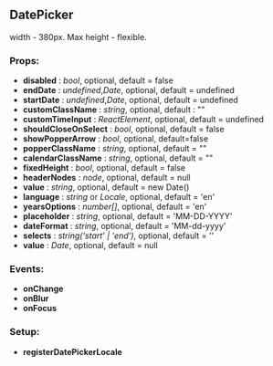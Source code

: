 ## **DatePicker**

width - 380px. Max height - flexible.

### Props:

- **disabled** : _bool_, optional, default = false
- **endDate** : _undefined_,_Date_, optional, default = undefined
- **startDate** : _undefined_,_Date_, optional, default = undefined
- **customClassName** : _string_, optional, default : ""
- **customTimeInput** : _ReactElement_, optional, default = undefined
- **shouldCloseOnSelect** : _bool_, optional, default = false
- **showPopperArrow** : _bool_, optional, default=false
- **popperClassName** : _string_, optional, default = ""
- **calendarClassName** : _string_, optional, default = ""
- **fixedHeight** : _bool_, optional, default = false
- **headerNodes** : _node_, optional, default = null
- **value** : _string_, optional, default = new Date()
- **language** : _string_ or _Locale_, optional, default = 'en'
- **yearsOptions** : _number[]_, optional, default = 'en'
- **placeholder** : _string_, optional, default = 'MM-DD-YYYY'
- **dateFormat** : _string_, optional, default = 'MM-dd-yyyy'
- **selects** : _string('start' | 'end')_, optional, default = ''
- **value** : _Date_, optional, default = null

### Events:

- **onChange**
- **onBlur**
- **onFocus**


### Setup:
- **registerDatePickerLocale**
